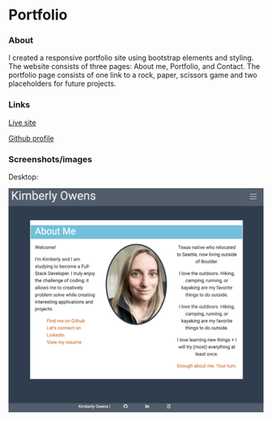 # Portfolio

### About

I created a responsive portfolio site using bootstrap elements and styling. The website consists of three pages: About me, Portfolio, and Contact. The portfolio page consists of one link to a rock, paper, scissors game and two placeholders for future projects. 

### Links

[Live site](https://kimberlyj227.github.io/portfolio/)

[Github profile](https://github.com/kimberlyj227/portfolio)


### Screenshots/images

Desktop:

![Desktop About Me](Assets/Images/aboutme.png)
